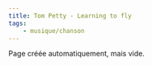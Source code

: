 ```yaml
---
title: Tom Petty - Learning to fly
tags:
    - musique/chanson
---
```


Page créée automatiquement, mais vide.
